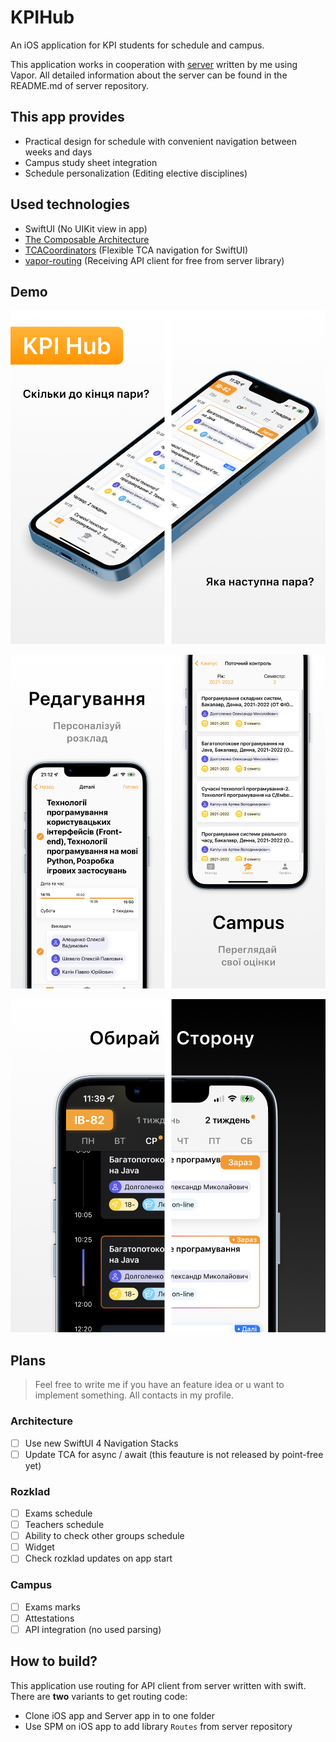 # KPIHub

An iOS application for KPI students for schedule and campus.

This application works in cooperation with [server](https://github.com/ddanilyuk/KPIHubServer) written by me using Vapor. All detailed information about the server can be found in the README.md of server repository.

## This app provides

- Practical design for schedule with convenient navigation between weeks and days
- Campus study sheet integration
- Schedule personalization (Editing elective disciplines)

##  Used technologies

- SwiftUI (No UIKit view in app)
- [The Composable Architecture](https://github.com/pointfreeco/swift-composable-architecture)
- [TCACoordinators](https://github.com/johnpatrickmorgan/TCACoordinators) (Flexible TCA navigation for SwiftUI)
- [vapor-routing](https://github.com/pointfreeco/vapor-routing) (Receiving API client for free from server library)

## Demo

![1](Images/1.png)


![2](Images/2.png)


![3](Images/3.png)


## Plans

> Feel free to write me if you have an feature idea or u want to implement something. All contacts in my profile.

### Architecture

- [ ] Use new SwiftUI 4 Navigation Stacks
- [ ] Update TCA for async / await (this feauture is not released by point-free yet)

### Rozklad

- [ ] Exams schedule
- [ ] Teachers schedule
- [ ] Ability to check other groups schedule
- [ ] Widget
- [ ] Check rozklad updates on app start 

### Campus

- [ ] Exams marks
- [ ] Attestations
- [ ] API integration (no used parsing)

## How to build?

This application use routing for API client from server written with swift. There are **two** variants to get routing code:

- Clone iOS app and Server app in to one folder
- Use SPM on iOS app to add library `Routes` from server repository
